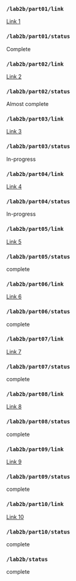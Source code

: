 ### `/lab2b/part01/link`
[Link 1](https://github.com/ILandingI/LAB-2b/blob/9b7e0bd146e4dff40c903dca9168958c38cf3565/Part%201.c)
### `/lab2b/part01/status`
Complete
### `/lab2b/part02/link`
[Link 2](https://github.com/ILandingI/LAB-2b/blob/76dc88017224b7dc1e500394df9101ea54b3358f/part%202.c)
### `/lab2b/part02/status`
Almost complete
### `/lab2b/part03/link`
[Link 3](https://github.com/IndigoQuadratic/ese5190-2022-lab2b-esp/tree/main/flashlight/p3)
### `/lab2b/part03/status`
In-progress
### `/lab2b/part04/link`
[Link 4](https://github.com/ILandingI/ese5190-2022/tree/main/students/ilandingi/p4)
### `/lab2b/part04/status`
In-progress
### `/lab2b/part05/link`
[Link 5](https://github.com/ILandingI/LAB-2b/blob/ba2e243067def899111668d9e70cba856ffd3145/part5%20I2c.jpg)
### `/lab2b/part05/status`
complete
### `/lab2b/part06/link`
[Link 6 ](https://github.com/ILandingI/ese5190-2022/tree/main/students/ilandingi/p6)
### `/lab2b/part06/status`
complete
### `/lab2b/part07/link`
[Link 7 ](https://github.com/ILandingI/ese5190-2022/tree/main/students/ilandingi/P7)
### `/lab2b/part07/status`
complete
### `/lab2b/part08/link`
[Link 8](https://github.com/ILandingI/ese5190-2022/tree/main/students/ilandingi/P8)
### `/lab2b/part08/status`
complete
### `/lab2b/part09/link`
[Link 9 ](https://github.com/ILandingI/ese5190-2022/tree/main/students/ilandingi/P9)
### `/lab2b/part09/status`
complete
### `/lab2b/part10/link`
[Link 10](https://github.com/ILandingI/ese5190-2022/tree/main/students/ilandingi/P10)
### `/lab2b/part10/status`
complete
### `/lab2b/status`
complete
